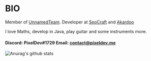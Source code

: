 # BIO
Member of [UnnamedTeam](https://github.com/unnamed). Developer at [SeoCraft](https://github.com/SeocraftNetwork) and [Akardoo](https://github.com/Akardoo)

I love Maths, develop in Java, play guitar and some instruments more.

#### Discord: PixelDev#1729 Email: contact@pixeldev.me

![Anurag's github stats](https://github-readme-stats.vercel.app/api?username=pixeldev&count_private=true)
